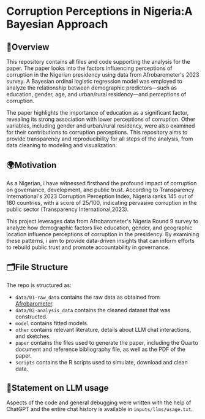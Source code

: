 # Corruption Perceptions in Nigeria:A Bayesian Approach

## 📌Overview

This repository contains all files and code supporting the analysis for the paper. The paper looks into the factors influencing perceptions of corruption in the Nigerian presidency using data from Afrobarometer's 2023 survey. A Bayesian ordinal logistic regression model was employed to analyze the relationship between demographic predictors—such as education, gender, age, and urban/rural residency—and perceptions of corruption.

The paper highlights the importance of education as a significant factor, revealing its strong association with lower perceptions of corruption. Other variables, including gender and urban/rural residency, were also examined for their contributions to corruption perceptions. This repository aims to provide transparency and reproducibility for all steps of the analysis, from data cleaning to modeling and visualization.

## 🌍Motivation

As a Nigerian, i have witnessed firsthand the profound impact of corruption on governance, development, and public trust. According to Transparency International's 2023 Corruption Perception Index, Nigeria ranks 145 out of 180 countries, with a score of 25/100, indicating pervasive corruption in the public sector (Transparency International,2023).

This project leverages data from Afrobarometer's Nigeria Round 9 survey to analyze how demographic factors like education, gender, and geographic location influence perceptions of corruption in the presidency. By examining these patterns, i aim to provide data-driven insights that can inform efforts to rebuild public trust and promote accountability in governance.

## 🗂File Structure

The repo is structured as:

-   `data/01-raw_data` contains the raw data as obtained from [Afrobarometer](https://www.afrobarometer.org/survey-resource/nigeria-round-9-data-2023/).
-   `data/02-analysis_data` contains the cleaned dataset that was constructed.
-   `model` contains fitted models.
-   `other` contains relevant literature, details about LLM chat interactions, and sketches.
-   `paper` contains the files used to generate the paper, including the Quarto document and reference bibliography file, as well as the PDF of the paper.
-   `scripts` contains the R scripts used to simulate, download and clean data.

## 🤖Statement on LLM usage

Aspects of the code and general debugging were written with the help of ChatGPT and the entire chat history is available in `inputs/llms/usage.txt`.
